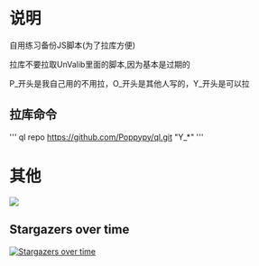 # 说明

自用练习备份JS脚本(为了拉库方便)


拉库不要拉取UnValib里面的脚本,因为基本是过期的


P_开头是我自己用的不用拉，O_开头是其他人写的，Y_开头是可以拉



## 拉库命令
'''
ql repo https://github.com/Poppypy/ql.git "Y_*"
'''




# 其他

![](https://github-readme-stats.vercel.app/api?username=Poppypy&show_icons=true&theme=transparent)

## Stargazers over time

[![Stargazers over time](https://starchart.cc/Poppypy/ql.svg)](https://starchart.cc/Poppypy/ql)

